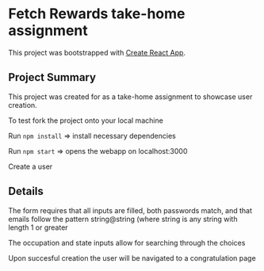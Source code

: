 # Fetch Rewards take-home assignment

This project was bootstrapped with [Create React App](https://github.com/facebook/create-react-app).

## Project Summary

This project was created for as a take-home assignment to showcase user creation.

To test fork the project onto your local machine

Run `npm install` => install necessary dependencies

Run `npm start` => opens the webapp on localhost:3000

Create a user

## Details 

The form requires that all inputs are filled, both passwords match, and that emails follow the pattern string@string (where string is any string with length 1 or greater

The occupation and state inputs allow for searching through the choices

Upon succesful creation the user will be navigated to a congratulation page 
